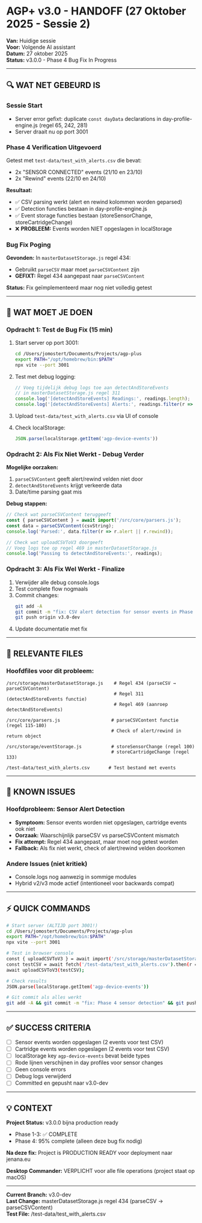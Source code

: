 # AGP+ v3.0 - HANDOFF (27 Oktober 2025 - Sessie 2)

**Van:** Huidige sessie  
**Voor:** Volgende AI assistant  
**Datum:** 27 oktober 2025  
**Status:** v3.0.0 - Phase 4 Bug Fix In Progress

---

## 🔍 WAT NET GEBEURD IS

### Sessie Start
- Server error gefixt: duplicate `const dayData` declarations in day-profile-engine.js (regel 65, 242, 281)
- Server draait nu op port 3001

### Phase 4 Verification Uitgevoerd
Getest met `test-data/test_with_alerts.csv` die bevat:
- 2x "SENSOR CONNECTED" events (21/10 en 23/10)  
- 2x "Rewind" events (22/10 en 24/10)

**Resultaat:**
- ✅ CSV parsing werkt (alert en rewind kolommen worden geparsed)
- ✅ Detection functies bestaan in day-profile-engine.js
- ✅ Event storage functies bestaan (storeSensorChange, storeCartridgeChange)
- ❌ **PROBLEEM:** Events worden NIET opgeslagen in localStorage

### Bug Fix Poging
**Gevonden:** In `masterDatasetStorage.js` regel 434:
- Gebruikt `parseCSV` maar moet `parseCSVContent` zijn
- **GEFIXT:** Regel 434 aangepast naar `parseCSVContent`

**Status:** Fix geïmplementeerd maar nog niet volledig getest

---

## 🎯 WAT MOET JE DOEN

### Opdracht 1: Test de Bug Fix (15 min)
1. Start server op port 3001:
   ```bash
   cd /Users/jomostert/Documents/Projects/agp-plus
   export PATH="/opt/homebrew/bin:$PATH"
   npx vite --port 3001
   ```

2. Test met debug logging:
   ```javascript
   // Voeg tijdelijk debug logs toe aan detectAndStoreEvents
   // in masterDatasetStorage.js regel 311
   console.log('[detectAndStoreEvents] Readings:', readings.length);
   console.log('[detectAndStoreEvents] Alerts:', readings.filter(r => r.alert));
   ```

3. Upload `test-data/test_with_alerts.csv` via UI of console

4. Check localStorage:
   ```javascript
   JSON.parse(localStorage.getItem('agp-device-events'))
   ```

### Opdracht 2: Als Fix Niet Werkt - Debug Verder
**Mogelijke oorzaken:**
1. `parseCSVContent` geeft alert/rewind velden niet door
2. `detectAndStoreEvents` krijgt verkeerde data
3. Date/time parsing gaat mis

**Debug stappen:**
```javascript
// Check wat parseCSVContent teruggeeft
const { parseCSVContent } = await import('/src/core/parsers.js');
const data = parseCSVContent(csvString);
console.log('Parsed:', data.filter(r => r.alert || r.rewind));

// Check wat uploadCSVToV3 doorgeeft
// Voeg logs toe op regel 469 in masterDatasetStorage.js
console.log('Passing to detectAndStoreEvents:', readings);
```

### Opdracht 3: Als Fix Wel Werkt - Finalize
1. Verwijder alle debug console.logs
2. Test complete flow nogmaals
3. Commit changes:
   ```bash
   git add -A
   git commit -m "fix: CSV alert detection for sensor events in Phase 4"
   git push origin v3.0-dev
   ```
4. Update documentatie met fix

---

## 📁 RELEVANTE FILES

### Hoofdfiles voor dit probleem:
```
/src/storage/masterDatasetStorage.js    # Regel 434 (parseCSV → parseCSVContent)
                                        # Regel 311 (detectAndStoreEvents functie)
                                        # Regel 469 (aanroep detectAndStoreEvents)

/src/core/parsers.js                   # parseCSVContent functie (regel 115-180)
                                       # Check of alert/rewind in return object

/src/storage/eventStorage.js           # storeSensorChange (regel 100)
                                       # storeCartridgeChange (regel 133)

/test-data/test_with_alerts.csv       # Test bestand met events
```

---

## 🐛 KNOWN ISSUES

### Hoofdprobleem: Sensor Alert Detection
- **Symptoom:** Sensor events worden niet opgeslagen, cartridge events ook niet
- **Oorzaak:** Waarschijnlijk parseCSV vs parseCSVContent mismatch
- **Fix attempt:** Regel 434 aangepast, maar moet nog getest worden
- **Fallback:** Als fix niet werkt, check of alert/rewind velden doorkomen

### Andere Issues (niet kritiek)
- Console.logs nog aanwezig in sommige modules
- Hybrid v2/v3 mode actief (intentioneel voor backwards compat)

---

## ⚡ QUICK COMMANDS

```bash
# Start server (ALTIJD port 3001!)
cd /Users/jomostert/Documents/Projects/agp-plus
export PATH="/opt/homebrew/bin:$PATH"
npx vite --port 3001

# Test in browser console
const { uploadCSVToV3 } = await import('/src/storage/masterDatasetStorage.js');
const testCSV = await fetch('/test-data/test_with_alerts.csv').then(r => r.text());
await uploadCSVToV3(testCSV);

# Check results
JSON.parse(localStorage.getItem('agp-device-events'))

# Git commit als alles werkt
git add -A && git commit -m "fix: Phase 4 sensor detection" && git push origin v3.0-dev
```

---

## ✅ SUCCESS CRITERIA

- [ ] Sensor events worden opgeslagen (2 events voor test CSV)
- [ ] Cartridge events worden opgeslagen (2 events voor test CSV)  
- [ ] localStorage key `agp-device-events` bevat beide types
- [ ] Rode lijnen verschijnen in day profiles voor sensor changes
- [ ] Geen console errors
- [ ] Debug logs verwijderd
- [ ] Committed en gepusht naar v3.0-dev

---

## 💡 CONTEXT

**Project Status:** v3.0.0 bijna production ready
- Phase 1-3: ✅ COMPLETE
- Phase 4: 95% complete (alleen deze bug fix nodig)

**Na deze fix:** Project is PRODUCTION READY voor deployment naar jenana.eu

**Desktop Commander:** VERPLICHT voor alle file operations (project staat op macOS)

---

**Current Branch:** v3.0-dev  
**Last Change:** masterDatasetStorage.js regel 434 (parseCSV → parseCSVContent)  
**Test File:** /test-data/test_with_alerts.csv
